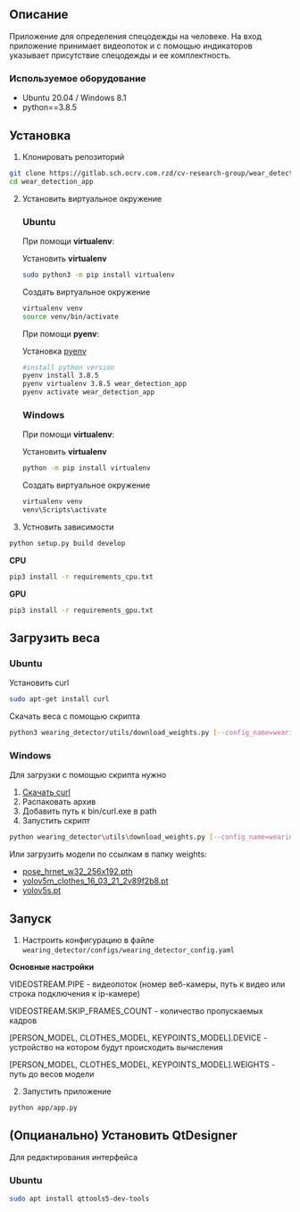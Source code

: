 ﻿## Описание
Приложение для определения спецодежды на человеке. 
На вход приложение принимает видеопоток и с помощью индикаторов указывает
присутствие спецодежды и ее комплектность.

### Используемое оборудование
- Ubuntu 20.04 / Windows 8.1 
- python==3.8.5

## Установка

1. Клонировать репозиторий
```bash
git clone https://gitlab.sch.ocrv.com.rzd/cv-research-group/wear_detection_app.git
cd wear_detection_app
```

2. Установить виртуальное окружение

   ### Ubuntu

    При помощи **virtualenv**:
   
    Установить **virtualenv**
    ```bash
    sudo python3 -m pip install virtualenv
    ````
   
    Создать виртуальное окружение
    ```bash
    virtualenv venv
    source venv/bin/activate
    ```

    При помощи **pyenv**:
   
    Установка [pyenv](https://khashtamov.com/ru/pyenv-python/)
   
    ```bash
    #install python version
    pyenv install 3.8.5
    pyenv virtualenv 3.8.5 wear_detection_app
    pyenv activate wear_detection_app
    ```

   ### Windows
    При помощи **virtualenv**:
   
    Установить **virtualenv**
    ```bash
    python -m pip install virtualenv
    ```

    Создать виртуальное окружение
    ```bash
    virtualenv venv
    venv\Scripts\activate
    ```
   
3. Устновить зависимости

```bash
python setup.py build develop
```

**CPU**
```bash
pip3 install -r requirements_cpu.txt
```

**GPU**
```bash
pip3 install -r requirements_gpu.txt
```

## Загрузить веса
### Ubuntu
Установить curl
```bash
sudo apt-get install curl
```
Скачать веса с помощью скрипта
```bash
python3 wearing_detector/utils/download_weights.py [--config_name=wearing_detector/configs/download_config.yaml][--overwrite=False]
```

### Windows
Для загрузки с помощью скрипта нужно 
1. [Скачать curl](https://curl.se/windows/)
2. Распаковать архив
3. Добавить путь к bin/curl.exe в path
4. Запустить скрипт
```bash
python wearing_detector\utils\download_weights.py [--config_name=wearing_detector\configs\download_config.yaml][--overwrite=False]
```

Или загрузить модели по ссылкам в папку weights:
 - [pose_hrnet_w32_256x192.pth](https://drive.google.com/file/d/1zYC7go9EV0XaSlSBjMaiyE_4TcHc_S38/view?usp=sharing)
 - [yolov5m_clothes_16_03_21_2v89f2b8.pt](https://drive.google.com/file/d/1CU82TBacloFUbvetKiZt8itaNT4Z85mA/view?usp=sharing)
 - [yolov5s.pt](https://github.com/ultralytics/yolov5/releases/download/v3.1/yolov5s.pt)

## Запуск

1. Настроить конфигурацию в файле `wearing_detector/configs/wearing_detector_config.yaml`
    
**Основные настройки**

VIDEOSTREAM.PIPE - видеопоток (номер веб-камеры, путь к видео или строка подключения к ip-камере)

VIDEOSTREAM.SKIP_FRAMES_COUNT - количество пропускаемых кадров

[PERSON_MODEL, CLOTHES_MODEL, KEYPOINTS_MODEL].DEVICE - устройство на котором будут происходить вычисления

[PERSON_MODEL, CLOTHES_MODEL, KEYPOINTS_MODEL].WEIGHTS - путь до весов модели

2. Запустить приложение
```bash
python app/app.py
```

## (Опцианально) Установить **QtDesigner**
Для редактирования интерфейса
### Ubuntu
```bash
sudo apt install qttools5-dev-tools
```
